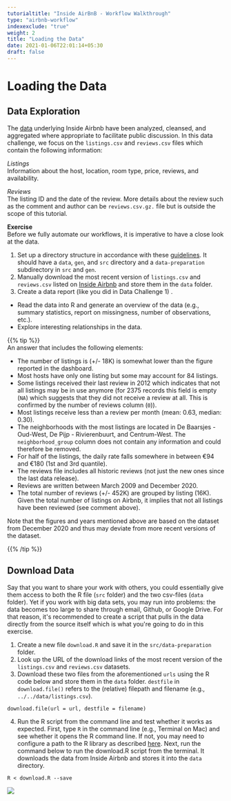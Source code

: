 ```yaml
---
tutorialtitle: "Inside AirBnB - Workflow Walkthrough"
type: "airbnb-workflow"
indexexclude: "true"
weight: 2
title: "Loading the Data"
date: 2021-01-06T22:01:14+05:30
draft: false
---
```


# Loading the Data
## Data Exploration 
The [data](http://insideairbnb.com/get-the-data.html) underlying Inside Airbnb have been analyzed, cleansed, and aggregated where appropriate to facilitate public discussion. In this data challenge, we focus on the `listings.csv` and `reviews.csv` files which contain the following information: 

*Listings*  
Information about the host, location, room type, price, reviews, and availability.

*Reviews*  
The listing ID and the date of the review. More details about the review such as the comment and author can be `reviews.csv.gz.` file but is outside the scope of this tutorial.

**Exercise**     
Before we fully automate our workflows, it is imperative to have a close look at the data. 

1. Set up a directory structure in accordance with these [guidelines](http://tilburgsciencehub.com/workflow/directories/). It should have a `data`, `gen`, and `src` directory and a `data-preparation` subdirectory in `src` and `gen`.
2. Manually download the most recent version of `listings.csv` and `reviews.csv` listed on [Inside Airbnb](http://insideairbnb.com/get-the-data.html) and store them in the `data` folder.
3. Create a data report (like you did in Data Challenge 1) .  
  * Read the data into R and generate an overview of the data (e.g., summary statistics, report on missingness, number of observations, etc.).
  * Explore interesting relationships in the data. 


{{% tip %}}   
An answer that includes the following elements: 

* The number of listings is (+/- 18K) is somewhat lower than the figure reported in the dashboard. 
* Most hosts have only one listing but some may account for 84 listings.
* Some listings received their last review in 2012 which indicates that not all listings may be in use anymore (for 2375 records this field is empty (`NA`) which suggests that they did not receive a review at all. This is confirmed by the number of reviews column (`0`)).
* Most listings receive less than a review per month (mean: 0.63, median: 0.30).
* The neighborhoods with the most listings are located in De Baarsjes - Oud-West, De Pijp - Rivierenbuurt, and Centrum-West. The `neighborhood_group` column does not contain any information and could therefore be removed.
* For half of the listings, the daily rate falls somewhere in between €94 and €180  (1st and 3rd quantile).
* The reviews file includes all historic reviews (not just the new ones since the last data release).
* Reviews are written between March 2009 and December 2020. 
* The total number of reviews (+/- 452K) are grouped by listing (16K). Given the total number of listings on Airbnb, it implies that not all listings have been reviewed (see comment above).

Note that the figures and years mentioned above are based on the dataset from December 2020 and thus may deviate from more recent versions of the dataset. 


{{% /tip %}}

## Download Data
Say that you want to share your work with others, you could essentially give them access to both the R file (`src` folder) and the two csv-files (`data` folder). Yet if you work with big data sets, you may run into problems: the data becomes too large to share through email, Github, or Google Drive. For that reason, it's recommended to create a script that pulls in the data directly from the source itself which is what you're going to do in this exercise.

1. Create a new file `download.R` and save it in the `src/data-preparation` folder.
2. Look up the URL of the download links of the most recent version of the `listings.csv` and `reviews.csv` datasets.
3. Download these two files from the aforementioned `urls` using the R code below and store them in the `data` folder.  `destfile` in `download.file()` refers to the (relative) filepath and filename (e.g., `../../data/listings.csv`).

```
download.file(url = url, destfile = filename) 
```
4. Run the R script from the command line and test whether it works as expected. First, type `R` in the command line (e.g., Terminal on Mac) and see whether it opens the R command line. If not, you may need to configure a path to the R library as described [here](https://stackoverflow.com/questions/44336345/running-r-from-mac-osx-terminal). Next, run the command below to run the download.R script from the terminal. It downloads the data from Inside Airbnb and stores it into the `data` directory.

```
R < download.R --save
```

![](../images/download_data.gif)
